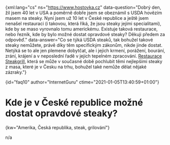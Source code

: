 
{xml:lang="cs" ns="https://www.hostovka.cz" data-question="Dobrý den, žil jsem 40 let v USA a poměrně dobře jsem se obeznámil s USDA hovězím masem na steaky. Nyní jsem už 10 let v České republice a ještě jsem nenašel restauraci (i takovou, která říká, že jsou steaky jejími specialitami), kde by se maso vyrovnalo tomu americkému. Existuje taková restaurace, nebo řezník, kde by bylo možné dostat opravdové steaky? Děkuji předem za odpověď." data-answer="Co se týká USDA steaků, tak bohužel takové steaky nemůžete, právě díky těm specifickým zákonům, nikde jinde dostat. Netýká se to ale jen plemene dobytčat, ale i jejich krmení, porážení, bourání, zrání, krájení a v neposlední řadě v jejich tepelném zpracování. <a href="https://www.steakgrill.cz">Restaurace Steakgrill</a>, která se může v současné době pochlubit těmi nejlepšími steaky z masa, které je v Česku na trhu, bohužel také nemůže dělat nějaké zázraky."}

{id="faq10" author="InternetGuru" ctime="2021-01-05T13:40:59+01:00"}

# Kde je v České republice možné dostat opravdové steaky?

{kw="Amerika, Česká republika, steak, grilování"}

n/a

